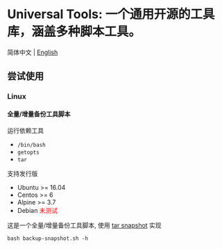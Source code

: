 # Universal Tools: 一个通用开源的工具库，涵盖多种脚本工具。

简体中文 | [English](https://github.com/shencangsheng/Universal-Tools)

## 尝试使用

### Linux

#### 全量/增量备份工具脚本

运行依赖工具
* `/bin/bash`
* `getopts`
* `tar`

支持发行版
* Ubuntu >= 16.04
* Centos >= 6
* Alpine >= 3.7
* Debian <font color=red>未测试</font>

这是一个全量/增量备份工具脚本, 使用 [tar snapshot](https://www.gnu.org/software/tar/manual/html_node/Incremental-Dumps.html) 实现

```shell
bash backup-snapshot.sh -h
```